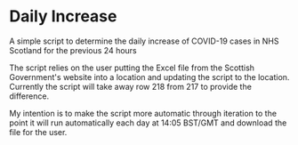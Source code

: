 # Daily Increase

A simple script to determine the daily increase of COVID-19 cases in NHS Scotland for the previous 24 hours

The script relies on the user putting the Excel file from the Scottish Government's website into a location and updating the script to the location. Currently the script will take away row 218 from 217 to provide the difference. 

My intention is to make the script more automatic through iteration to the point it will run automatically each day at 14:05 BST/GMT and download the file for the user.

